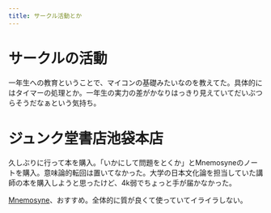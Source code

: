 ```yaml
---
title: サークル活動とか 
---
```


# サークルの活動

一年生への教育ということで、マイコンの基礎みたいなのを教えてた。具体的にはタイマーの処理とか。一年生の実力の差がかなりはっきり見えていてだいぶつらそうだなぁという気持ち。

# ジュンク堂書店池袋本店

久しぶりに行って本を購入。「いかにして問題をとくか」とMnemosyneのノートを購入。意味論的転回は置いてなかった。大学の日本文化論を担当していた講師の本を購入しようと思ったけど、4k弱でちょっと手が届かなかった。

[Mnemosyne](http://www.e-maruman.co.jp/mnemosyne)、おすすめ。全体的に質が良くて使っていてイライラしない。